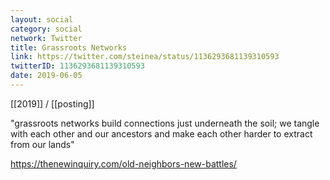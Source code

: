 ```yaml
---
layout: social
category: social
network: Twitter
title: Grassroots Networks
link: https://twitter.com/steinea/status/1136293681139310593
twitterID: 1136293681139310593
date: 2019-06-05
---
```


[[2019]] / [[posting]]

"grassroots networks build connections just underneath the soil; we tangle with each other and our ancestors and make each other harder to extract from our lands"

<https://thenewinquiry.com/old-neighbors-new-battles/>
